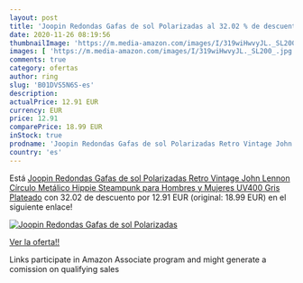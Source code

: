 ```yaml
---
layout: post
title: 'Joopin Redondas Gafas de sol Polarizadas al 32.02 % de descuento'
date: 2020-11-26 08:19:56
thumbnailImage: 'https://m.media-amazon.com/images/I/319wiHwvyJL._SL200_.jpg'
images: [ 'https://m.media-amazon.com/images/I/319wiHwvyJL._SL200_.jpg' ]
comments: true
category: ofertas
author: ring
slug: 'B01DVS5N6S-es'
description:
actualPrice: 12.91 EUR
currency: EUR
price: 12.91
comparePrice: 18.99 EUR
inStock: true
prodname: 'Joopin Redondas Gafas de sol Polarizadas Retro Vintage John Lennon Círculo Metálico Hippie Steampunk para Hombres y Mujeres UV400 Gris Plateado'
country: 'es'
---
```


Está [Joopin Redondas Gafas de sol Polarizadas Retro Vintage John Lennon Círculo Metálico Hippie Steampunk para Hombres y Mujeres UV400 Gris Plateado](https://www.amazon.es/dp/B01DVS5N6S/?tag=tolees-21) con 32.02 de descuento por 12.91 EUR (original: 18.99 EUR) en el siguiente enlace!

[![Joopin Redondas Gafas de sol Polarizadas](https://m.media-amazon.com/images/I/319wiHwvyJL._SL200_.jpg)](https://www.amazon.es/dp/B01DVS5N6S/?tag=tolees-21)

[Ver la oferta!!](https://www.amazon.es/dp/B01DVS5N6S/?tag=tolees-21)

Links participate in Amazon Associate program and might generate a comission on qualifying sales



